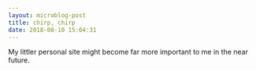 ```yaml
---
layout: microblog-post
title: chirp, chirp
date: 2018-08-10 15:04:31
---
```

 
My littler personal site might become far more important to me in the near future. 
